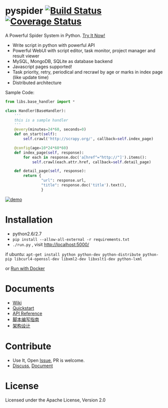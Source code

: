 pyspider [![Build Status](https://travis-ci.org/binux/pyspider.png?branch=master)](https://travis-ci.org/binux/pyspider) [![Coverage Status](https://coveralls.io/repos/binux/pyspider/badge.png)](https://coveralls.io/r/binux/pyspider)
========

A Powerful Spider System in Python. [Try It Now!](http://demo.pyspider.org/)

- Write script in python with powerful API
- Powerful WebUI with script editor, task monitor, project manager and result viewer
- MySQL, MongoDB, SQLite as database backend 
- Javascript pages supported!
- Task priority, retry, periodical and recrawl by age or marks in index page (like update time)
- Distributed architecture


Sample Code:

```python
from libs.base_handler import *

class Handler(BaseHandler):
    '''
    this is a sample handler
    '''
    @every(minutes=24*60, seconds=0)
    def on_start(self):
        self.crawl('http://scrapy.org/', callback=self.index_page)

    @config(age=10*24*60*60)
    def index_page(self, response):
        for each in response.doc('a[href^="http://"]').items():
            self.crawl(each.attr.href, callback=self.detail_page)

    def detail_page(self, response):
        return {
                "url": response.url,
                "title": response.doc('title').text(),
                }
```

[![demo](http://ww1.sinaimg.cn/large/7d46d69fjw1emavy6e9gij21kw0uldvy.jpg)](http://demo.pyspider.org/)

Installation
============

* python2.6/2.7
* `pip install --allow-all-external -r requirements.txt`
* `./run.py` , visit [http://localhost:5000/](http://localhost:5000/)

if ubuntu: `apt-get install python python-dev python-distribute python-pip libcurl4-openssl-dev libxml2-dev libxslt1-dev python-lxml`

or [Run with Docker](https://github.com/binux/pyspider/wiki/Run-pyspider-with-Docker)

Documents
=========

* [Wiki](https://github.com/binux/pyspider/wiki)
* [Quickstart](https://github.com/binux/pyspider/wiki/Quickstart)
* [API Reference](https://github.com/binux/pyspider/wiki/API-Reference)
* [脚本编写指南](https://github.com/binux/pyspider/wiki/%E8%84%9A%E6%9C%AC%E7%BC%96%E5%86%99%E6%8C%87%E5%8D%97)
* [架构设计](http://blog.binux.me/2014/02/pyspider-architecture/)

Contribute
==========

* Use It, Open [Issue](https://github.com/binux/pyspider/issues), PR is welcome.
* [Discuss](https://github.com/binux/pyspider/issues?labels=discussion&state=open), [Document](https://github.com/binux/pyspider/wiki)


License
=======
Licensed under the Apache License, Version 2.0
